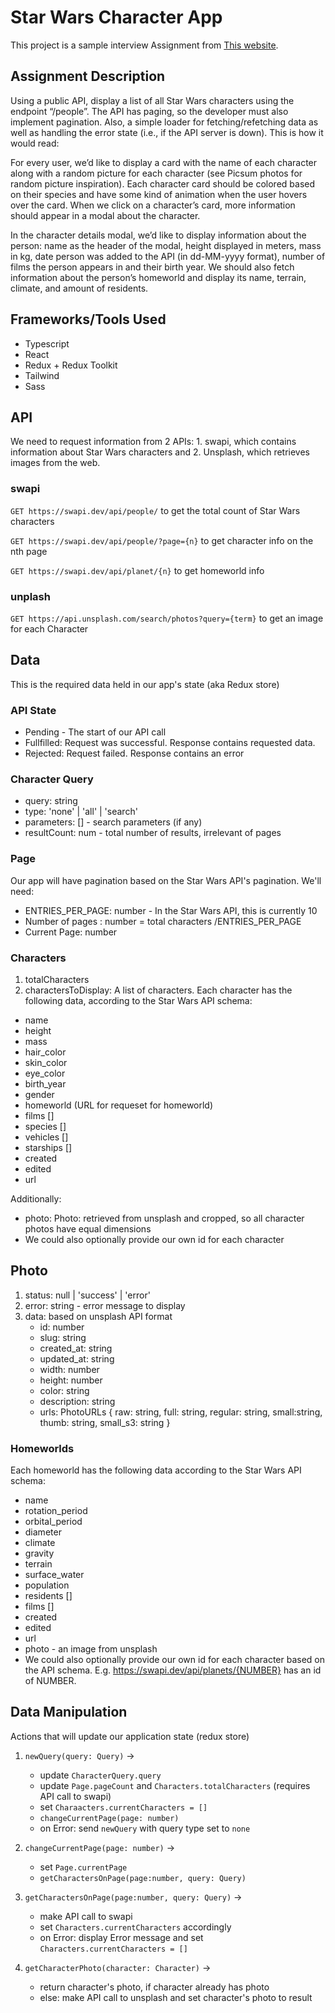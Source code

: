 # Star Wars Character App

This project is a sample interview Assignment from [This website](https://proxify.io/articles/suggestions-for-reactjs-code-test-assignments).

## Assignment Description

Using a public API, display a list of all Star Wars characters using the endpoint “/people”. The API has paging, so the developer must also implement pagination. Also, a simple loader for fetching/refetching data as well as handling the error state (i.e., if the API server is down).
This is how it would read:

For every user, we’d like to display a card with the name of each character along with a random picture for each character (see Picsum photos for random picture inspiration). Each character card should be colored based on their species and have some kind of animation when the user hovers over the card. When we click on a character’s card, more information should appear in a modal about the character.

In the character details modal, we’d like to display information about the person: name as the header of the modal, height displayed in meters, mass in kg, date person was added to the API (in dd-MM-yyyy format), number of films the person appears in and their birth year. We should also fetch information about the person’s homeworld and display its name, terrain, climate, and amount of residents.

## Frameworks/Tools Used
- Typescript
- React
- Redux + Redux Toolkit
- Tailwind
- Sass

## API

We need to request information from 2 APIs: 1. swapi, which contains information about Star Wars characters and 2. Unsplash, which retrieves images from the web.

### swapi

`GET https://swapi.dev/api/people/` to get the total count of Star Wars characters

`GET https://swapi.dev/api/people/?page={n}` to get character info on the nth page

`GET https://swapi.dev/api/planet/{n}` to get homeworld info

### unplash

`GET https://api.unsplash.com/search/photos?query={term}` to get an image for each Character

## Data

This is the required data held in our app's state (aka Redux store)

### API State

- Pending - The start of our API call
- Fullfilled: Request was successful. Response contains requested data.
- Rejected: Request failed. Response contains an error

### Character Query
- query: string
- type: 'none' | 'all' | 'search'
- parameters: [] - search parameters (if any)
- resultCount: num - total number of results, irrelevant of pages

### Page

Our app will have pagination based on the Star Wars API's pagination. We'll need:
- ENTRIES_PER_PAGE: number - In the Star Wars API, this is currently 10
- Number of pages : number = total characters /ENTRIES_PER_PAGE
- Current Page: number

### Characters
1. totalCharacters
2. charactersToDisplay: A list of characters. Each character has the following data, according to the Star Wars API schema:
  - name
  - height
  - mass
  - hair_color
  - skin_color
  - eye_color
  - birth_year
  - gender
  - homeworld (URL for requeset for homeworld)
  - films []
  - species []
  - vehicles []
  - starships []
  - created
  - edited
  - url

Additionally:
- photo: Photo: retrieved from unsplash and cropped, so all character photos have equal dimensions
- We could also optionally provide our own id for each character

## Photo
1. status: null | 'success' | 'error'
2. error: string - error message to display
3. data: based on unsplash API format
    -  id: number
    - slug: string
    - created_at: string
    - updated_at: string
    - width: number
    - height: number
    - color: string
    - description: string
    - urls: PhotoURLs {
      raw: string,
      full: string,
      regular: string,
      small:string,
      thumb: string,
      small_s3: string
    }

### Homeworlds

Each homeworld has the following data according to the Star Wars API schema:
- name
- rotation_period
- orbital_period
- diameter
- climate
- gravity
- terrain
- surface_water
- population
- residents []
- films []
- created
- edited
- url
- photo - an image from unsplash
- We could also optionally provide our own id for each character based on the API schema. E.g. https://swapi.dev/api/planets/{NUMBER} has an id of NUMBER.


## Data Manipulation

Actions that will update our application state (redux store)

1. `newQuery(query: Query)` →
    - update `CharacterQuery.query` 
    - update `Page.pageCount` and `Characters.totalCharacters` (requires API call to swapi)
    - set `Charaacters.currentCharacters = []`
    - `changeCurrentPage(page: number)`
    - on Error: send `newQuery` with query type set to `none`

2. `changeCurrentPage(page: number)` →
    - set `Page.currentPage`
    - `getCharactersOnPage(page:number, query: Query)`

3. `getCharactersOnPage(page:number, query: Query)` →
    - make API call to swapi
    - set `Characters.currentCharacters` accordingly
    - on Error: display Error message and set `Characters.currentCharacters = []`

4. `getCharacterPhoto(character: Character)` →
    - return character's photo, if character already has photo
    - else: make API call to unsplash and set character's photo to result



